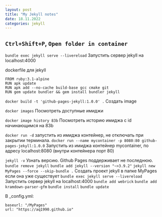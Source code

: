 ```yaml
---
layout: post
title: "My Jekyll notes"
date: 18.11.2022
categories: jekyll
---
```

`Ctrl+Shift+P`, `Open folder in container`
---
`bundle exec jekyll serve --livereload` Запустить сервер jekyll на localhost:4000

dockerfile для jekyll
```
FROM ruby:3.1-alpine
RUN apk update
RUN apk add --no-cache build-base gcc cmake git
RUN gem update bundler && gem install bundler jekyll
```

`docker build -t 'github-pages-jekyll:1.0.0' .` Создать image

`docker images` Посмотреть доступные имиджи

`docker image history 83b` Посмотреть историю имиджа с id начинающимся на 83b

`docker run -d` запустить из имиджа контейнер, не отключать при закрытии терминала.
`docker run --name mycontainer -p 8080:80 github-pages-jekyll:1.0.0` 
Запустить из имиджа контейнер mycontainer, по адресу localhost:8080 (внутри контейнера порт 80)

`jekyll -v` Узнать версию. Github Pages поддерживает не последнюю.
`bundle remove jekyll`
`bundle add jekyll --version "~>3.9.2"`
`jekyll new MyPages --force --skip-bundle .` Создать проект jekyll в папке MyPages если она уже существует
`bundle exec jekyll serve --livereload` Запустить сервер jekyll на localhost:4000
`bundle add webrick`
`bundle add kramdown-parser-gfm`
`bundle install`
`bundle update`

В _config.yml:
```
baseurl: "/MyPages"
url: "https://aq1990.github.io"
```